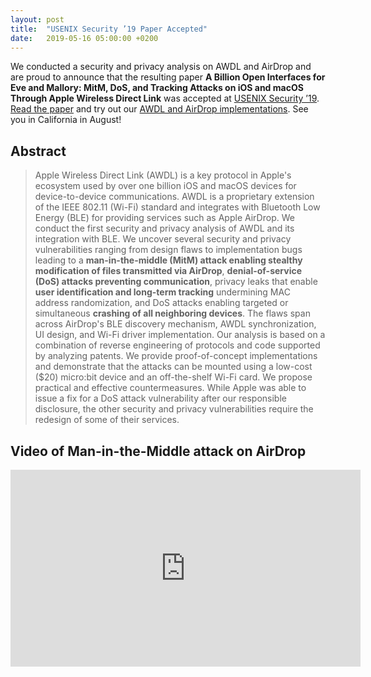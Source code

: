 ```yaml
---
layout: post
title:  "USENIX Security ’19 Paper Accepted"
date:   2019-05-16 05:00:00 +0200
---
```


We conducted a security and privacy analysis on AWDL and AirDrop and are proud to announce that the resulting paper **A Billion Open Interfaces for Eve and Mallory: MitM, DoS, and Tracking Attacks on iOS and macOS Through Apple Wireless Direct Link** was accepted at [USENIX Security ’19](https://www.usenix.org/conference/usenixsecurity19). [Read the paper](/publications/) and try out our [AWDL and AirDrop implementations](/code/). See you in California in August!

## Abstract

> Apple Wireless Direct Link (AWDL) is a key protocol in Apple's ecosystem used by over one billion iOS and macOS devices for device-to-device communications. AWDL is a proprietary extension of the IEEE 802.11 (Wi-Fi) standard and integrates with Bluetooth Low Energy (BLE) for providing services such as Apple AirDrop. We conduct the first security and privacy analysis of AWDL and its integration with BLE. We uncover several security and privacy vulnerabilities ranging from design flaws to implementation bugs leading to a **man-in-the-middle (MitM) attack enabling stealthy modification of files transmitted via AirDrop**, **denial-of-service (DoS) attacks preventing communication**, privacy leaks that enable **user identification and long-term tracking** undermining MAC address randomization, and DoS attacks enabling targeted or simultaneous **crashing of all neighboring devices**. The flaws span across AirDrop's BLE discovery mechanism, AWDL synchronization, UI design, and Wi-Fi driver implementation. Our analysis is based on a combination of reverse engineering of protocols and code supported by analyzing patents. We provide proof-of-concept implementations and demonstrate that the attacks can be mounted using a low-cost ($20) micro:bit device and an off-the-shelf Wi-Fi card. We propose practical and effective countermeasures. While Apple was able to issue a fix for a DoS attack vulnerability after our responsible disclosure, the other security and privacy vulnerabilities require the redesign of some of their services.

## Video of Man-in-the-Middle attack on AirDrop

<iframe width="560" height="315" src="https://www.youtube.com/embed/5T7Qatoh0Vo?rel=0" frameborder="0" allow="autoplay; encrypted-media" allowfullscreen></iframe>
